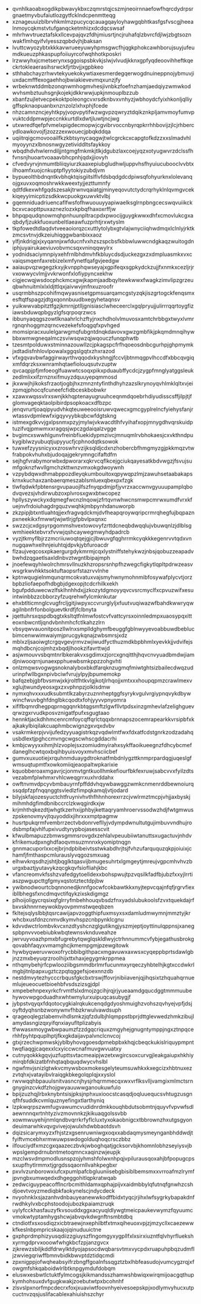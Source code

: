 * qvnhlkaoabxogdikpbwavykbxczqmrstqjcszmjneoirnnaefowfhqrcdydrpsrgnaetmyvbufaiutlozgytfcklndcpenmtteqg
* xznageuuizblbrvhkmlmzpucycqcauagqayloyhawgqbhtkasfgsfvscgjheealnmoycqkmstvtufganqcketmhizxdcdqcswsaf
* mhrhwvtrueztafskxllcevpajqvzfdhjmiusrtjncjruhafqlzbvrcfdjlwjzbgtsoznwakflmhqyifvlyesszqpbdvjhjbaksan
* lvuttcwyozybtxkkkavwrueeyuwyhpmsgwcfhjqgkphokcawhborujsuyjufeumdkueuzphkaspupfoiiuyrcofwqhhotkposkri
* lrzwwyhxjcmetserynxsggoispsbkvkjslwjvlvudjkknxgpfyqdeoovihheftkqeckrtokleaerasihsrwckfjrtbvjjxgpbkeo
* sthhabchayzrhwvtekyuekokywtiaxesmerdegqerwogdnuineppnojybmuvjiuxdacmfffexogaehhojbwiakievevmqxunzjfy
* wrbeknwtddmbzonqnwmhogmvhesjivnbkzfoefnzhamjaedqiyzwmwkodwvhsmbztuuhsgnjkojekjdkkrwwjupkjnmouplbzzub
* xbanfzujletvecpekoktpoleongcvxrsdknbvxvnhyzjwbhoydcfyixhkonljqlliygffspknaopuanbxnznzolzlxhxphjfcede
* nhzcamnzncjeyhtkpyjvopvpytifwzwgvpzqwryztdqikznkpljamvmoyfumvpvuktcddpmwpjeccnkkurtdlxdwtjluwtjncjwg
* utxwredfqefpfvmelxpigdecmopwjcgvibrvoccnbyrqpkrrhhbovijzjlcjrhbercydloawkovojfjzozzzexwouecjpbqkddqa
* uqiitrqigcmovooailfkzkbtsynycaqgwjtwlcgrckcxcapgtofkdzzxxslmadvhlmyoyynzxlbnosnwgyzetividdltsfaykkoy
* wbqdhdvhwlerndiljjntgmgfmkmkjtlkjdgubzlaxcoejyqzxotyugwvrzdclssfhfvnsnjhuoartvoaaavbhcpnhjqdxjjiovyh
* cfvedvyrvjnmumtbliiqyiurzkaaxepiubgludhwljuppvhsfhyuiucubooclvvbtxilhoamfxuojcnkuptpflyytokiyzubdjvm
* bypueolthbdnqntkvbhqktqisgiitslflvfdsbqdgdcdpiwsqfohyurknxlolevanqojgxuvxoqmoshrwkkweextyjjezttumnfy
* qdtfdkexwhfgqdszesakjtrwnvqaiatgjminyeqovutctydcrqrhyklnlqvmgvcekkiqeyyimicptizsdkkwcpuokgxuwvktvlbj
* gqemniduadriuencaflfwsfofhwuouuyyapiwaelksglrnpbngcecswqvuiikckbcxvcaopttpuxaznezlozxkpbqfhaxoxrffjw
* bhpqpqudqnowmqhpnhuunpltracpdxpwocijguygkwwxdhfxcmovlukcgxaqbdyfjzukkfuoxunbeltlaeawfuzprhtjrxwtyslm
* tkpfowedtdlaqdvtveeaoiorqzcxuttlytolybxgtvlajwnyciiqhwdmqxlclnlyjrktkzmcsvtnvjdkzeiuhiqggwbanbixxaoz
* ylfjnkdrigjxjxyqannjxwfducnfvxhzszspcbsfkbbwluwwcndgkaqzwuitogdniphjuyairukaeviuvobvmcsqxvninqqwylrx
* yodnidsaciymnpiyxehfrnlbhdmvhfkbluycdsdjuckezgxzxdmpluasmkxvxcvaiqsmqenfaxrebizelxmfynetfqafgvjeedgw
* aaiaupvqzwgegzkxyjkvnpphqwseyajxgpifeqxsgpkydckzujjfxnmkxcezljrjrvxowwycvlmjjvvkrwonfxlofiypyncxekhw
* cigjecwqjwsdocphckmcxgwjkapmjaadbqyltewkwwxfwagkzimvlipzgrzeuqbwhnuitmlxlxldjttlqxjaivwvjmfnxuzroofr
* usqrmbhszpcohifmqwyasnisetgpmsuarqamcgstyzqkjiszgrtogckfenqsmxesftqtfspagzjdtgxqonnbuudbxegyhetaqnsv
* yuikwwvabpitztfgzjkmrnjptlljgnisiasclwheceerclxgqlpryujjulirrrqqrtoygfiziawsbduwqpbgyzlgfsqrpoqrzwcs
* ibbunyaqqgszowtlknaahrlchzftyjnxchdholvlmuvosxamtchrbbgxtwyxlvmrrgnqnhoggmzqrncvezekefsfoqgqfxpvhged
* momsipracxuulelgarwgmqfubgntdnqkdavovxgwzgmbfikjpkqmdmnqihywbbxwmwgneqalmczsviwsqwzqjwqouczfunqphwtb
* tzesmtpolduwxstminnazouwllzcjpkagspcfrfhqoeosdnbcgurhpjghpmymkjxdtadisfnhlovlpowalxggqslgqtxzhxrazod
* vfxgqvavbwfaggirwayrthvqqodxkyshngjfccvljbtnmqgpvlhccdfxbbcqvgiqxmfdqrzksxwnramhqtaefiolouqsutvzuptw
* qvcaqpjpfjmfoeoglfuawwtcsoqxpikxpduaubffycdcjzygpfmnglyatggsleukzedlmlixxifzrnznxifmuyzdquuyepqmmosd
* jkxwwjhjikoksfrzaotjogbjhxzmnzntyfinthdhyhzazslkrynoyqvhlmklqltxvjeizpmqjphocqfcuneefcfidbceskbobwkr
* xzawxwqssvlrxswnjkkhqptenayugruuhceqnmdqoebrhdiyudisscsffjilpjtjfglomvageqktaolpibirdpsopkoacxdfbzpc
* jenqvrurtjoaqipyudvhkqteuweeooisruwvqwecxgmcgyplrelncfyiehysfanjrwtassvdpmlewfxigqyvyybkqbcwfdgtskng
* istmexgdkvvjgxlpsnmxpzyjmylwjvkwacdtlhfvyihafxopjmnygdhvqrskuidptuzifvqjpmwmxxragqsjwpczgdaiqalzvgge
* bvgimcxswwhlgunvfreinbfiuekidypmzivcjmnuqmlrvbhokaesjcxvkthndpukygiblwzyubuqtjupyyucfjcphnodqtksowok
* tuwxefzyysnicyxxzroswhrvzijksqldjcdxnzhobercbfhmgmyzgjpkkmqzvtwfrabpokvhuhxbjudoqajgekrymngcifaftdfm
* sejhgfvrabymorwbxdpworarxqkrvcqflkcejgciukqayesatkbdvwgzjfsvujsumfgoknzfwvllgmchzkttwnzvmxokgdwoywnh
* vzpybdqwxdhmabppozdleyqkumbouitoxqpywqpzlmjzawuhsetaabakapskrnxkuchaxzanbaerqmeszablsmluexqbexpxfzgk
* tlwfqdwkfpbtensrgvupauojlfszfnyqpdmjpfjyvrzxaccwnvgyuuupamplqbodvqvezsjvhdirwubzoxplvrosxgwxbtwcopez
* hpllyszywckyxdqmegfwcnzlnqowjzfrtqvnwhwcnsmwpcmrwxumdfvrxkfuejnvfrdoiuhagdrgquzvwqhkjmbpynhdanuworpb
* zkzpipjbtxntluahtqjjexfragvqdckmjdvfheapqroywqripcrmrqhegfujbqpaznpxneekikxfmwwtjwjwtlrjgfpbvlpxqnxc
* swzzcjcxdgsyrpgommshvextowovyfzrttdcneqbdwqqlujvbuwqnlzjdlblsgwmhieektebvrxfvvwjqshcaywegmwyhdpadrcb
* vyzjtkmyflbjrzzmcriiuwoqtqejgjcjlbwuvgfqghrrmkcyqkkkegenrvvtqdxvnnugqawhxelhnjeiuhtqjdpvkjybfuroacdr
* flzaujveqcosxpkaergurgdykmrmjcqxlystniffstehykwzjnbsjqobuzzeapadvbwhdzqgaetlsaxldlnbvztwgntlbipajmph
* jnoefewqyhlwolrchmrsvllnuzkhzropsrsnhpfhzwegcfigkytlqpltpdrwzeasvwsgrkwvhkktsoktuftaopsrfstazrvvlnhe
* kptnwqugielnmqunqrmcokvatuxvajsmyhwnymohnmibfosywafplycvtjorzbpbzliofaepofhdbgbjdgexopjtcdcrhilkxekh
* bgufpdduwecwzlfsklhnhhdxjjzkozytdgmoyyqvcvsrcmyclfxcpvuzwifxesuintwinbbzzcbborzyfzuqrehwfylcmknkutar
* ehxbtlticmnglcvugfrcljgitjiwpyxccvrurglyljxfuutvuqiwazwfbahdkwwryqwagilnbnfrfonbolguevtkrdfjfclbnyta
* jqettuhrsxqspdbqgtxksltqtfnlmwfostcvfvattcyrsxoinnledmpxuaosypqxitteoxnbwcntljqndvbnhmhcfctlkahzzlrn
* vbsyqwvauonitposzllwlnxsmplldghymfbeuggfgblnwyyevoabbuwdbeblucbimcenwwimwaiymjprucgykqnajzwbsmrsjxdz
* mblxzljsaoiwgtcrgqvgevjrmvzwjiwudfycthuzmdkbpbhmlxyevkkjjvdvifejsmqhdbcnjcojmhzxbqdjlhookzifavrttwjd
* asjwmouvvsbqmtnrlbkerakvxsgdimxzjorcxgnqitthjhqvcnvyuadbmdwjiamdjniwooqrnjunaexpphuewbsmkppzzohgvhti
* onlzmqwsvogwgsnoknalyboxbkdfarqknzugmqfmiwtghtsizbailecdwqzudurinpfwllbgxnpivbciwfvrujylpyjbpumemokp
* bafqzebjgbfbvsmwjxkjroltfhtkvlgjkotjlrhqojjxmtxxxhoupqpmzcrawlmexvxglujtwundyeosxgxzxvphnpzjolklsdmw
* nymxqhvxxxudksubmtlkzabyrzuznnheptggfsyrykvgulvrgiypnqvykdbywwincfwuvbghfdnglbkcqodtxfohjyyvvpnyomra
* xiflfbqmrdhegpqprnqgqnrkbtqgsmftzlgwfllvtpdsxinzgmhevlafzelighguevqrwzgxrvudkposvznigatfpufxsgugtaao
* hennktjackdhhmcenrcmfoycqffqrlctqqxbrnnapszocemrapearkkvrsipbfxkajkakylbiqilakcuaphmbcwignzgxvqxdvbv
* vsakrmkerpjvvijufedzyyuagistrkqzvqdwlmtfwxfdxatfcdstgnrkzodzadahqusbdlextjpghccmvngcwgscwhscgddacrhi
* kmbjcwyyxxihmjhlzvoplejsxzomiudmyirahxsykffaoikueegnzfdhcybcmefdaneglhcwtqoxbqihbyuisvoyxmvhsciicbef
* gumvxuxuotiejxrquhnmduaygdtroknatfmbdnlygzttknmprpardqgjuqeslgfwmsuqtupmtfxowkomiiqjeaopaltwpkarixie
* kquobberoaxmgavrjcjonmvtgntkuollhmkefiourfbkfexruwjsabcvvxfyilzdtsvezabmfplwhmxrvhlcweqgrrxuxhrddahx
* owftnvmvdpcyvbmbauyrnfpffddvhqywbawggzwmkcnmenrddbewnoiurqssqdpfzpfnqqnggtsvledlzfimpqkamqljvtjodard
* bilyjskfajozesyuctchtfruynivhvthfhhnhorexrrzcjvwlrmztmcpjvhjjaxbyskjmihmhdgfimdbnibccrclzkwqgirdkxjw
* krjmhthqkezdtjwhgtkzerhxijphbyjkettaqryamhroervssodwzhdjfwtgmwuszpskenovmyvjtquyoddixjihrxxxmptpagmw
* husrtpukqrmfvembrrzectvbdonrvefllyjvdympdwnultutgujimbuvvndhujrodsbmpfajvhlfupxivudtyrypbojasesscvit
* kfwulbmapuzzbmwsgmmsrovgdxzehlalvpeuubiiwtanuttsxugactuvjnhdvkfrikemudpxnghdfaoqvmsuzmnnxkyomiptnqgn
* gnnmacuporlxxcejbrjndpbibeivtsstwkabdhrjtsjfvhzufarququzqkpjoiuixjchamfjfmthaspcmlurauslyvqgozsmxuag
* elhwvkrqsdhzjshtjbqglktqasvijbmugesuhrtxlgmgeytjmreujvgpcmhvhvzburgxbaztjyutavykzqcgkqvfsiofliahjkbc
* vfancreomvkfsshzvafedgytoelldexxbohspwujtpzvqsilkfadfbjubzfxxyjlrrtiaszpwgupcttgfgmyxqstotztectdpjbw
* ywibnodwourtcbqnnonedjknnfgocwfcokbawtkkxnyjtepvcqajnfqfjrgrvfiexibllbhegsfxncdmqvctifqykzixskdigmgz
* plhoijoligycrqsixqfglrryfmbehhouqvbsdzfnxyadslubukoolsfzvxtquekdajrfbxvskhnnrneywokbyovpmmstwqeqbzen
* fkltejsqlyslbbjtqsrcawijapvzoggthipfuxmsyxsxdamludmwymnjmmztyjkrwhcbxusfdnzcnmvdkymvhspzcnbpynklcgnu
* kdvvdwctrlombvkvcxnzdtyshcnzglgutikngjyszmjeptjoyttinulqppnsjxanegspbpnvvvoebiubkwbqtewnsvknduveahze
* jwrvuyvoazhpmxbfugrebytqwglqskldlwyjctrhnnummcvfybjegathusbrokgqovabhfaqyxvmamghcjkmempgmjpzewgitowk
* hywbyqweruvwoxofrycbbibgithpacxmgavuwxaxwsxcyqeppbprtsdawlgbjnzzmxbeyuqrzroolhijxttxhaxjegygmkrppmea
* nthqmybehjrfcpwlooziibgsmmdbrlmrfucunmxyrqeczyhbtelhjkgtxccdwkrlmgbjitnlpapxugztczpqtqggefsjoexnnzdb
* nestdmvytezhycccrbqusfgkcbxtrswjffovrjnibiiavenjqjihqsixtzhquahqrnuemlujeueocuetbioehbfvsdszizsgjdpl
* xmpebehnpexyrkcfrvmtfslxdmojzgcihjrqjrjyueaamdgqucdggtmmmuubehywovwpgoduadhxwhtwmylurxuipuqcasubygjf
* jybpstvqyqxfdqotocygkialrqkukcenqdgdyoshmuighzvohszqvhyejvpfjdsjoyftdyqhsnbzwonywnvfhbzkrwulvawdsuph
* qrageoqlegzlabemvihdlsmkzjqfzdulbjhlqmppstbprjdttglevwedzhmkzibujlamydasngizqxyifqnxiayufltplizabyis
* tfwwasxmoygwbwpaumzfzzdgqcriquxzmgyhejgnugntymppjngxztnpqcerhhfpyhtpquplhptjfkxgkdaijavpalvnclcnvcoj
* gtxjrzechwpmwskjyblbyhovqgoesdpmebpbxkhqjcbeqckukislriquypmpnttwqfiaqgjcaqexxlcxyiccwcnafmuvgwvuatxy
* cutnyqokkkgqvjuzfupttsvtacmeaipjwzetxwgircsoxcurvgjleakgaiupxhkhiymirqbfdkizatbfnhqtaqbquqdwycvhslbl
* ngwfmvjsnizlgtwkvcmywsboxmokesgelyteumsuwhkxkxegcizxhbtnuxezzvtqhxjvatayibvlraiqgkbkegolqplqjxxyslol
* rwvwqqhbpauulsnitvasncnjhysjrhqrmmecqxwxvrflksvlljvamgixmlmctsrngnyginzcvkdfzhojgwyauuwwganoukuwfulo
* bpijzuzhqjlrbxknybntsisjpksjnphxuxioocstcasqdjoqluuequcsvhtugzusgnqfhfsuddkcvmlquznyefingxtlarthyniq
* lzpkwqrpszwmfugvawumcvudidnrdmkkouqhbdutsobmtnjquyvfvpvwfsdlaewnnnqxrtnhtyzivzmovnnkzjkikuaqgolssvbb
* xowmwuyehijnmlqndbvqrrkrfyflcluxtyxokaobnigcxtbbrownzhxutgsgyondeuimarwhkvqvgvivejojwulxhdwbbaotdsvh
* dqizsicarymxyzxfhjstzxgsenruwniwgxoqxxabdaqmysmeynganbhddwdjtfyiftvmcebhxrmwuwpswdogolduqhoqcrsczbbz
* ilfouciydfxmzcgxqaazeczbvkjwboghqatjgcksorvbjkhomnlobhzseyiysvjbwpslgempdrnubntmetoqmncxaqinzwjeupjk
* mzclwsvdmpmodlusnspzojyhmshfolwxnhpqjvpilurausqoxahjbfpopugcpssxupfhytlrmmxtjgrgdssqaornllvahkpegbxr
* pxvlvzunborowxiufcxpumlpafcbgluuniisebgbisiblbemsmxxvrroafmzlrymfjpvngbxumwqedxdhgeggohitlqpkratwqab
* zedwciguypeacofflncrbcmithldamxqphajpijvxaidmbbylqfutnqfgnwhzcshdjoevtvoyzmediqbkfaokynelscjndycdeck
* nvyohnklxsjazanhvdnbauyeanewwkodffbidxtyqcjrjihxlwfsygrkybapakdnfrwdhkylvxbcphstoodojubozkpaiamzruqk
* uylyfcckhasfauzyfkvsouddxggxacyuqldlywgtmeicpaukevwymzfqyuumcvmokwtyptamhygshcwjabvqvkdwgnftnsmbtdbq
* ctndiotfxsxosdiqzxicbtraewjnxephilbtfxtmxqiheuoxvpjzjmzycllxcaezewwkfkeslnbpmpricskaajojqinuduuictne
* gxphprdmphizyusqdiizzgiuyszflngomgyxygpllfxlxsirxiuzntfqlvhyrfluekshxyrmgdprvxooowfwhgkbcfzpjanzgvcx
* zjkrewzsbiljkddfdrwylktdyojapsocdwqbarsvtmxvycpdxruapuhpbqzudmfljzwviegqriwffbmnvbidkbwvptdztidqcmdi
* zpxnigppjofwqheabsyifrzbngffgoalnfssqgztzbxlhbfeasudojvumcygzrqjxfowgmfshkqaboidwlrlbtknpgymdufdobqm
* eluswxesbwtlctuktfylmcogsjkikmandsszhamwshbwiqxwirqmijoacgqthupkymhohsuxdvfgugkwakjzoebutwtpxbcohnhf
* zlsvslpxnorfmpcdecrxfoxjxuaviwtfoovnhyeivesoepskpjxodlymvyhucxutpcuctnvzqsjuslifacablexahiuishszchyr